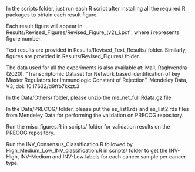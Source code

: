 In the scripts folder, just run each R script after installing all the required R packages to obtain each result figure.

Each result figure will appear in Results/Revised_Figures/Revised_Figure_(v2)_i.pdf , where i represents figure number.

Text results are provided in Results/Revised_Text_Results/ folder. Similarly, figures are provided in Results/Revised_Figures/ folder.

The data used for all the experiments is also available at: Mall, Raghvendra (2020), “Transcriptomic Dataset for Network based identification of key Master Regulators for Immunologic Constant of Rejection”, Mendeley Data, V3, doi: 10.17632/d9ffb7kkzt.3

In the Data/Others/ folder, please unzip the me_net_full.Rdata.gz file.

In the Data/PRECOG/ folder, please put the es_list1.rds and es_list2.rds files from Mendeley Data for performing the validation on PRECOG repository.

Run the misc_figures.R in scripts/ folder for validation results on the PRECOG repository.

Run the INV_Consensus_Classification.R followed by High_Medium_Low_INV_classification.R in scripts/ folder to get the INV-High, INV-Medium and INV-Low labels for each cancer sample per cancer type.
